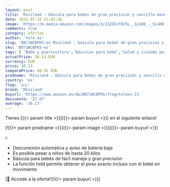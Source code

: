 ```yaml
---
layout: post
title: 'Miniland - báscula para bebés de gran precisión y sencillo manejo'
date: 2022-07-22 11:42:36
image: 'https://m.media-amazon.com/images/I/21ZQIstBJ5L._SL500_._SL400_.jpg'
comments: true
category: ofertas
author: 'tole.es'
slug: 'B071WCBPK5-es Miniland - báscula para bebés de gran precisión y sencillo...'
sku: 'B071WCBPK5-es'
tags: [ 'Bebé y puericultura','Básculas para bebé','Salud y cuidado personal','bebés','miniland','🇪🇸', ]
actualPrice: 36.13 EUR
currency: EUR
price: 36.13
comparePrice: 49.95 EUR
prodname: 'Miniland - báscula para bebés de gran precisión y sencillo manejo'
country: 'es'
flag: '🇪🇸'
brand: 'Miniland'
buyurl: 'https://www.amazon.es/dp/B071WCBPK5/?tag=tolees-21'
descuento: '27.67'
average: '36.13'
---
```


Tienes [{{< param title >}}]({{< param buyurl >}}) en el siguiente enlace!

[![{{< param prodname >}}]({{< param image >}})]({{< param buyurl >}})

ℹ️:

- Desconexión automática y aviso de batería baja
- Es posible pesar a niños de hasta 20 kilos
- Báscula para bebés de fácil manejo y gran precisión
- La función hold permite obtener el peso exacto incluso con el bebé en movimiento

[🛒 Accede a la oferta!!]({{< param buyurl >}})
